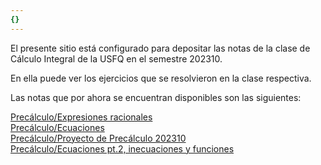 ```yaml
---
{}
---
```

   
El presente sitio está configurado para depositar las notas de la clase de Cálculo Integral de la USFQ en el semestre 202310.   
   
En ella puede ver los ejercicios que se resolvieron en la clase respectiva.   
   
Las notas que por ahora se encuentran disponibles son las siguientes:   
   
[Precálculo/Expresiones racionales](../Prec%C3%A1lculo/Expresiones%20racionales.md)   
[Precálculo/Ecuaciones](../Prec%C3%A1lculo/Ecuaciones.md)   
[Precálculo/Proyecto de Precálculo 202310](../Prec%C3%A1lculo/Proyecto%20de%20Prec%C3%A1lculo%20202310.md)   
[Precálculo/Ecuaciones pt.2, inecuaciones y funciones](../Prec%C3%A1lculo/Ecuaciones%20pt.2%2C%20inecuaciones%20y%20funciones.md)